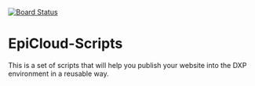 [![Board Status](https://dev.azure.com/emarkson/189e3ab5-32bc-4ed5-b5ff-63a73dfae649/3d5978c1-3a92-4829-93b7-b09933a5acbb/_apis/work/boardbadge/d58ce6d3-5a3a-4d97-8d42-03117105d86e)](https://dev.azure.com/emarkson/189e3ab5-32bc-4ed5-b5ff-63a73dfae649/_boards/board/t/3d5978c1-3a92-4829-93b7-b09933a5acbb/Microsoft.RequirementCategory)
# EpiCloud-Scripts
This is a set of scripts that will help you publish your website into the DXP environment in a reusable way.
